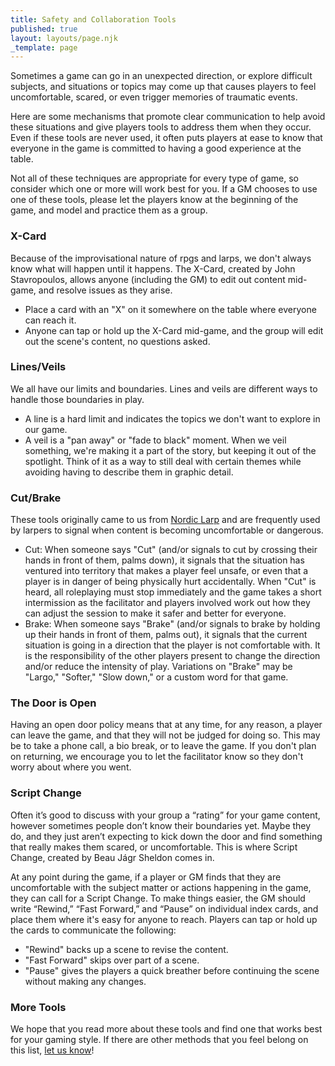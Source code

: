 ```yaml
---
title: Safety and Collaboration Tools
published: true
layout: layouts/page.njk
_template: page
---
```


Sometimes a game can go in an unexpected direction, or explore difficult subjects, and situations or topics may come up that causes players to feel uncomfortable, scared, or even trigger memories of traumatic events.

Here are some mechanisms that promote clear communication to help avoid these situations and give players tools to address them when they occur. Even if these tools are never used, it often puts players at ease to know that everyone in the game is committed to having a good experience at the table.

Not all of these techniques are appropriate for every type of game, so consider which one or more will work best for you. If a GM chooses to use one of these tools, please let the players know at the beginning of the game, and model and practice them as a group.

### X-Card

Because of the improvisational nature of rpgs and larps, we don't always know what will happen until it happens. The X-Card, created by John Stavropoulos, allows anyone (including the GM) to edit out content mid-game, and resolve issues as they arise.

* Place a card with an "X" on it somewhere on the table where everyone can reach it.
* Anyone can tap or hold up the X-Card mid-game, and the group will edit out the scene's content, no questions asked.

### Lines/Veils

We all have our limits and boundaries. Lines and veils are different ways to handle those boundaries in play.

* A line is a hard limit and indicates the topics we don't want to explore in our game.
* A veil is a "pan away" or "fade to black" moment. When we veil something, we're making it a part of the story, but keeping it out of the spotlight. Think of it as a way to still deal with certain themes while avoiding having to describe them in graphic detail.

### Cut/Brake

These tools originally came to us from [Nordic Larp](http://nordiclarp.org/w/index.php?title=Safewords\&redirect=no) and are frequently used by larpers to signal when content is becoming uncomfortable or dangerous.

* Cut: When someone says "Cut" (and/or signals to cut by crossing their hands in front of them, palms down), it signals that the situation has ventured into territory that makes a player feel unsafe, or even that a player is in danger of being physically hurt accidentally. When "Cut" is heard, all roleplaying must stop immediately and the game takes a short intermission as the facilitator and players involved work out how they can adjust the session to make it safer and better for everyone.
* Brake: When someone says "Brake" (and/or signals to brake by holding up their hands in front of them, palms out), it signals that the current situation is going in a direction that the player is not comfortable with. It is the responsibility of the other players present to change the direction and/or reduce the intensity of play. Variations on "Brake" may be "Largo," "Softer," "Slow down," or a custom word for that game.

### The Door is Open

Having an open door policy means that at any time, for any reason, a player can leave the game, and that they will not be judged for doing so. This may be to take a phone call, a bio break, or to leave the game. If you don't plan on returning, we encourage you to let the facilitator know so they don't worry about where you went.

### Script Change

Often it’s good to discuss with your group a “rating” for your game content, however sometimes people don’t know their boundaries yet. Maybe they do, and they just aren’t expecting to kick down the door and find something that really makes them scared, or uncomfortable. This is where Script Change, created by Beau Jágr Sheldon comes in.

At any point during the game, if a player or GM finds that they are uncomfortable with the subject matter or actions happening in the game, they can call for a Script Change. To make things easier, the GM should write “Rewind,” “Fast Forward,” and “Pause” on individual index cards, and place them where it's easy for anyone to reach. Players can tap or hold up the cards to communicate the following:

* "Rewind" backs up a scene to revise the content.
* "Fast Forward" skips over part of a scene.
* "Pause" gives the players a quick breather before continuing the scene without making any changes.

### More Tools

We hope that you read more about these tools and find one that works best for your gaming style. If there are other methods that you feel belong on this list, [let us know](https://www.bigbadcon.com/contact-us/)!
